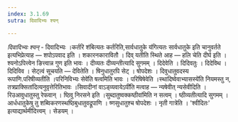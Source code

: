 ```yaml
---
index: 3.1.69
sutra: दिवादिभ्यः श्यन्

---
```

_दिवादिभ्यः श्यन्_ - दिवादिभ्यः ।कर्तरि श॑बित्यतः कर्तरिति,सार्वधातुके य॑गित्यतः सार्वधातुके इति चानुवर्तते इत्यभिप्रेत्याह —  शपोऽपवाद इति । शकारनकारावितौ । दिव् यतीति स्थिते आह —  हलि चेति दीर्घ इति । श्यनोऽपित्त्वेन ङित्त्वान्न गुण इति भावः । दीव्यतः दीव्यन्तीत्यादि सुगमम् । दिदेवेति । दिदिवतुः । दिदेविथ । दिदिविव । सेट्त्वं सूचयति — देवितेति । षिनुधातुरपि सेट् । षोपदेशः । दिवुधातुवदस्य रूपाणि.परिषीव्यतीति ।परिनिविभ्यः सेवे॑ति षत्वमिति भावः । परिषिषेवेति ।स्थादिष्वेवाभ्यासस्ये॑ति नियमस्तु न, तत्रप्राक्सिता॑दित्यनुवृत्तेरितिभावः ।सिवादीनां वाऽड्व्यवायेऽपी॑ति मत्वाह — न्यषेवीत् न्यसेवीदिति । रिउआवुधातुस्तु रेफवान् । ष्ठिवु निरसने इति ।सुब्दातुष्वक्कष्ठीवा॑मिति न सत्वम् । ष्ठीव्यतीत्यादि सुगमम् । आर्धधातुकेषु तु शब्विकरणस्थष्ठिबुधातुवद्रूपाणि । ष्णसुधातुश्च षोपदेशः । नृती गात्रेति । 'श्वीदितः' इत्याद्यार्थमीदित्त्वम् । सेडयम् ।